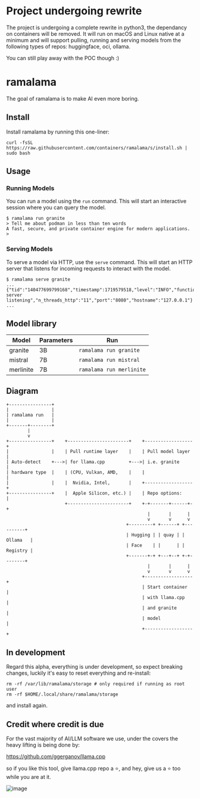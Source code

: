 # Project undergoing rewrite

The project is undergoing a complete rewrite in python3, the dependancy on containers will be removed. It will run on macOS and Linux native at a minimum and will support pulling, running and serving models from the following types of repos: huggingface, oci, ollama.

You can still play away with the POC though :)

# ramalama

The goal of ramalama is to make AI even more boring.

## Install

Install ramalama by running this one-liner:

```
curl -fsSL https://raw.githubusercontent.com/containers/ramalama/s/install.sh | sudo bash
```

## Usage

### Running Models

You can run a model using the `run` command. This will start an interactive session where you can query the model.

```
$ ramalama run granite
> Tell me about podman in less than ten words
A fast, secure, and private container engine for modern applications.
>
```

### Serving Models

To serve a model via HTTP, use the `serve` command. This will start an HTTP server that listens for incoming requests to interact with the model.

```
$ ramalama serve granite
...
{"tid":"140477699799168","timestamp":1719579518,"level":"INFO","function":"main","line":3793,"msg":"HTTP server listening","n_threads_http":"11","port":"8080","hostname":"127.0.0.1"}
...
```

## Model library

| Model              | Parameters | Run                            |
| ------------------ | ---------- | ------------------------------ |
| granite            | 3B         | `ramalama run granite`         |
| mistral            | 7B         | `ramalama run mistral`         |
| merlinite          | 7B         | `ramalama run merlinite`       |

## Diagram

```
+----------------+
|                |
| ramalama run   |
|                |
+-------+--------+
        |
        v
+----------------+    +-----------------------+    +------------------+
|                |    | Pull runtime layer    |    | Pull model layer |
| Auto-detect    +--->| for llama.cpp         +--->| i.e. granite     |
| hardware type  |    | (CPU, Vulkan, AMD,    |    |                  |
|                |    |  Nvidia, Intel,       |    +------------------+
+----------------+    |  Apple Silicon, etc.) |    | Repo options:    |
                      +-----------------------+    +-+-------+------+-+
                                                     |       |      |
                                                     v       v      v
                                             +---------+ +------+ +----------+
                                             | Hugging | | quay | | Ollama   |
                                             | Face    | |      | | Registry |
                                             +-------+-+ +---+--+ +-+--------+
                                                     |       |      |
                                                     v       v      v
                                                   +------------------+
                                                   | Start container  |
                                                   | with llama.cpp   |
                                                   | and granite      |
                                                   | model            |
                                                   +------------------+
```

## In development

Regard this alpha, everything is under development, so expect breaking changes, luckily it's easy to reset everything and re-install:

```
rm -rf /var/lib/ramalama/storage # only required if running as root user
rm -rf $HOME/.local/share/ramalama/storage
```

and install again.

## Credit where credit is due

For the vast majority of AI/LLM software we use, under the covers the heavy lifting is being done by:

https://github.com/ggerganov/llama.cpp

so if you like this tool, give llama.cpp repo a :star:, and hey, give us a :star: too while you are at it.

![image](https://github.com/user-attachments/assets/d7a91662-5903-4117-ad41-2b193a852ea1)
